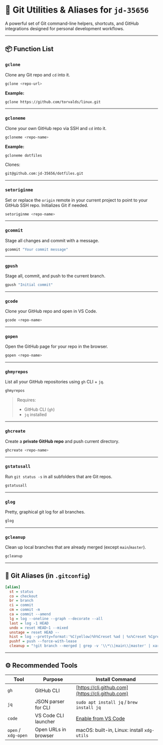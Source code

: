 # 🚀 Git Utilities & Aliases for `jd-35656`

A powerful set of Git command-line helpers, shortcuts, and GitHub integrations designed for personal development workflows.

---

## 📦 Function List

### `gclone`

Clone any Git repo and `cd` into it.

```bash
gclone <repo-url>
```

**Example:**

```bash
gclone https://github.com/torvalds/linux.git
```

---

### `gcloneme`

Clone your own GitHub repo via SSH and `cd` into it.

```bash
gcloneme <repo-name>
```

**Example:**

```bash
gcloneme dotfiles
```

Clones:

```txt
git@github.com:jd-35656/dotfiles.git
```

---

### `setoriginme`

Set or replace the `origin` remote in your current project to point to your GitHub SSH repo. Initializes Git if needed.

```bash
setoriginme <repo-name>
```

---

### `gcommit`

Stage all changes and commit with a message.

```bash
gcommit "Your commit message"
```

---

### `gpush`

Stage all, commit, and push to the current branch.

```bash
gpush "Initial commit"
```

---

### `gcode`

Clone your GitHub repo and open in VS Code.

```bash
gcode <repo-name>
```

---

### `gopen`

Open the GitHub page for your repo in the browser.

```bash
gopen <repo-name>
```

---

### `ghmyrepos`

List all your GitHub repositories using `gh` CLI + `jq`.

```bash
ghmyrepos
```

> Requires:
>
> * GitHub CLI (`gh`)
> * `jq` installed

---

### `ghcreate`

Create a **private GitHub repo** and push current directory.

```bash
ghcreate <repo-name>
```

---

### `gstatusall`

Run `git status -s` in all subfolders that are Git repos.

```bash
gstatusall
```

---

### `glog`

Pretty, graphical git log for all branches.

```bash
glog
```

---

### `gcleanup`

Clean up local branches that are already merged (except `main`/`master`).

```bash
gcleanup
```

---

## 🧩 Git Aliases (in `.gitconfig`)

```ini
[alias]
  st = status
  co = checkout
  br = branch
  ci = commit
  cm = commit -m
  ca = commit --amend
  lg = log --oneline --graph --decorate --all
  last = log -1 HEAD
  undo = reset HEAD~1 --mixed
  unstage = reset HEAD --
  hist = log --pretty=format:'%C(yellow)%h%Creset %ad | %s%Creset %Cgreen(%an)%Creset' --date=short
  pushf = push --force-with-lease
  cleanup = "!git branch --merged | grep -v '\\*\\|main\\|master' | xargs -n 1 git branch -d"
```

---

## ⚙️ Recommended Tools

| Tool                | Purpose              | Install Command                                                               |
| ------------------- | -------------------- | ----------------------------------------------------------------------------- |
| `gh`                | GitHub CLI           | [https://cli.github.com](https://cli.github.com)                              |
| `jq`                | JSON parser for CLI  | `sudo apt install jq` / `brew install jq`                                     |
| `code`              | VS Code CLI launcher | [Enable from VS Code](https://code.visualstudio.com/docs/editor/command-line) |
| `open` / `xdg-open` | Open URLs in browser | macOS: built-in, Linux: install `xdg-utils`                                   |
